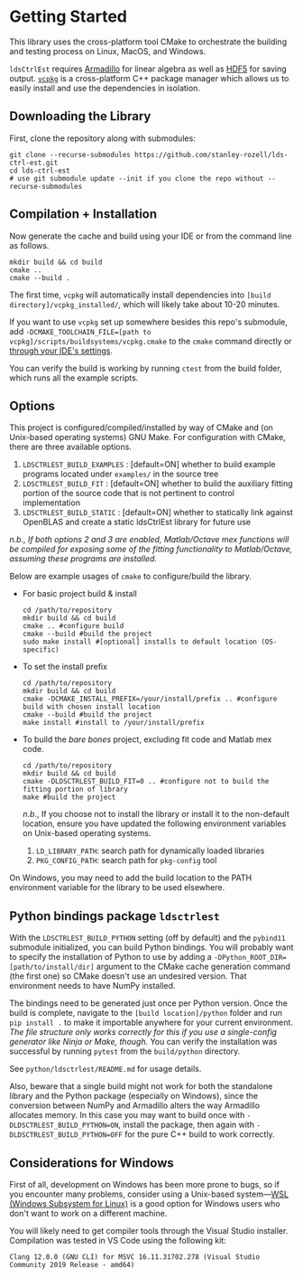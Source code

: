 # Getting Started

This library uses the cross-platform tool CMake to orchestrate the building and testing process on Linux, MacOS, and Windows. 

`ldsCtrlEst` requires [Armadillo](http://arma.sourceforge.net/) for linear algebra as well as [HDF5](https://www.hdfgroup.org/downloads/hdf5/) for saving output. [`vcpkg`](https://vcpkg.io/) is a cross-platform C++ package manager which allows us to easily install and use the dependencies in isolation.

## Downloading the Library

First, clone the repository along with submodules:
```
git clone --recurse-submodules https://github.com/stanley-rozell/lds-ctrl-est.git 
cd lds-ctrl-est
# use git submodule update --init if you clone the repo without --recurse-submodules
```

## Compilation + Installation

Now generate the cache and build using your IDE or from the command line as follows.
```source
mkdir build && cd build
cmake ..
cmake --build .
```

The first time, `vcpkg` will automatically install dependencies into `[build directory]/vcpkg_installed/`, which will likely take about 10-20 minutes.

If you want to use `vcpkg` set up somewhere besides this repo's submodule, add `-DCMAKE_TOOLCHAIN_FILE=[path to vcpkg]/scripts/buildsystems/vcpkg.cmake` to the `cmake` command directly or [through your IDE's settings](https://github.com/microsoft/vcpkg#using-vcpkg-with-cmake).

You can verify the build is working by running `ctest` from the build folder, which runs all the example scripts.

## Options

This project is configured/compiled/installed by way of CMake and (on Unix-based operating systems) GNU Make. For configuration with CMake, there are three available options.
1. `LDSCTRLEST_BUILD_EXAMPLES`  : [default=ON] whether to build example programs located under `examples/` in the source tree
2. `LDSCTRLEST_BUILD_FIT`       : [default=ON] whether to build the auxiliary fitting portion of the source code that is not pertinent to control implementation
3. `LDSCTRLEST_BUILD_STATIC`    : [default=ON] whether to statically link against OpenBLAS and create a static ldsCtrlEst library for future use

*n.b., If both options 2 and 3 are enabled, Matlab/Octave mex functions will be compiled for exposing some of the fitting functionality to Matlab/Octave, assuming these programs are installed.*

Below are example usages of `cmake` to configure/build the library.
- For basic project build & install
  ```shell
  cd /path/to/repository
  mkdir build && cd build
  cmake .. #configure build
  cmake --build #build the project
  sudo make install #[optional] installs to default location (OS-specific)
  ```

- To set the install prefix
  ```shell
  cd /path/to/repository
  mkdir build && cd build
  cmake -DCMAKE_INSTALL_PREFIX=/your/install/prefix .. #configure build with chosen install location
  cmake --build #build the project
  make install #install to /your/install/prefix
  ```

- To build the *bare bones* project, excluding fit code and Matlab mex code.
  ```shell
  cd /path/to/repository
  mkdir build && cd build
  cmake -DLDSCTRLEST_BUILD_FIT=0 .. #configure not to build the fitting portion of library
  make #build the project
  ```

  *n.b.*, If you choose not to install the library or install it to the non-default location, ensure you have updated the following environment variables on Unix-based operating systems.
  1. `LD_LIBRARY_PATH`: search path for dynamically loaded libraries
  2. `PKG_CONFIG_PATH`: search path for `pkg-config` tool

On Windows, you may need to add the build location to the PATH environment variable for the library to be used elsewhere.

## Python bindings package `ldsctrlest`
With the `LDSCTRLEST_BUILD_PYTHON` setting (off by default) and the `pybind11` submodule initialized, you can build Python bindings. You will probably want to specify the installation of Python to use by adding a `-DPython_ROOT_DIR=[path/to/install/dir]` argument to the CMake cache generation command (the first one) so CMake doesn't use an undesired version. That environment needs to have NumPy installed.

The bindings need to be generated just once per Python version. Once the build is complete, navigate to the `[build location]/python` folder and run `pip install .` to make it importable anywhere for your current environment. *The file structure only works correctly for this if you use a single-config generator like Ninja or Make, though.* You can verify the installation was successful by running `pytest` from the `build/python` directory.

See `python/ldsctrlest/README.md` for usage details.

Also, beware that a single build might not work for both the standalone library and the Python package (especially on Windows), since the conversion between NumPy and Armadillo alters the way Armadillo allocates memory. In this case you may want to build once with `-DLDSCTRLEST_BUILD_PYTHON=ON`, install the package, then again with  `-DLDSCTRLEST_BUILD_PYTHON=OFF` for the pure C++ build to work correctly.

## Considerations for Windows
First of all, development on Windows has been more prone to bugs, so if you encounter many problems, consider using a Unix-based system&mdash;[WSL (Windows Subsystem for Linux)](https://docs.microsoft.com/en-us/windows/wsl/install) is a good option for Windows users who don't want to work on a different machine.

You will likely need to get compiler tools through the Visual Studio installer. Compilation was tested in VS Code using the following kit:

```
Clang 12.0.0 (GNU CLI) for MSVC 16.11.31702.278 (Visual Studio Community 2019 Release - amd64)
```